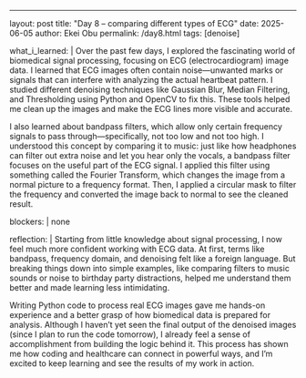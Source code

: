 ---
layout: post
title: "Day 8 – comparing different types of ECG"
date: 2025-06-05
author: Ekei Obu 
permalink: /day8.html
tags: [denoise]

what_i_learned: |
 Over the past few days, I explored the fascinating world of biomedical signal processing, focusing on ECG (electrocardiogram) image data. I learned that ECG images often contain noise—unwanted marks or signals that can 
 interfere with analyzing the actual heartbeat pattern. I studied different denoising techniques like Gaussian Blur, Median Filtering, and Thresholding using Python and OpenCV to fix this. These tools helped me clean up the 
 images and make the ECG lines more visible and accurate.
 
 I also learned about bandpass filters, which allow only certain frequency signals to pass through—specifically, not too low and not too high. I understood this concept by comparing it to music: just like how headphones can 
 filter out extra noise and let you hear only the vocals, a bandpass filter focuses on the useful part of the ECG signal. I applied this filter using something called the Fourier Transform, which changes the image from a 
 normal picture to a frequency format. Then, I applied a circular mask to filter the frequency and converted the image back to normal to see the cleaned result.
  
blockers: |
  none  

reflection: |
 Starting from little knowledge about signal processing, I now feel much more confident working with ECG data. At first, terms like bandpass, frequency domain, and denoising felt like a foreign language. But breaking things 
 down into simple examples, like comparing filters to music sounds or noise to birthday party distractions, helped me understand them better and made learning less intimidating.

 Writing Python code to process real ECG images gave me hands-on experience and a better grasp of how biomedical data is prepared for analysis. Although I haven’t yet seen the final output of the denoised images (since I plan 
 to run the code tomorrow), I already feel a sense of accomplishment from building the logic behind it. This process has shown me how coding and healthcare can connect in powerful ways, and I’m excited to keep learning and 
 see the results of my work in action.
